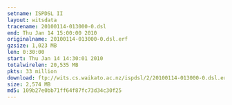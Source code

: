 ```yaml
---
setname: ISPDSL II
layout: witsdata
tracename: 20100114-013000-0.dsl
end: Thu Jan 14 15:00:00 2010
originalname: 20100114-013000-0.dsl.erf
gzsize: 1,023 MB
len: 0:30:00
start: Thu Jan 14 14:30:01 2010
totalwirelen: 20,535 MB
pkts: 33 million
download: ftp://wits.cs.waikato.ac.nz/ispdsl/2/20100114-013000-0.dsl.erf.gz
size: 2,574 MB
md5: 109b27e0bb71ff64f87fc73d34c30f25
---
```

